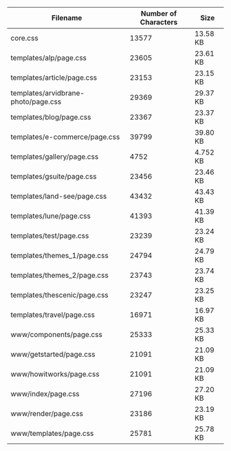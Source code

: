 | Filename                            | Number of Characters | Size     |
| ----------------------------------- | -------------------- | -------- |
| core.css                            | 13577                | 13.58 KB |
| templates/alp/page.css              | 23605                | 23.61 KB |
| templates/article/page.css          | 23153                | 23.15 KB |
| templates/arvidbrane-photo/page.css | 29369                | 29.37 KB |
| templates/blog/page.css             | 23367                | 23.37 KB |
| templates/e-commerce/page.css       | 39799                | 39.80 KB |
| templates/gallery/page.css          | 4752                 | 4.752 KB |
| templates/gsuite/page.css           | 23456                | 23.46 KB |
| templates/land-see/page.css         | 43432                | 43.43 KB |
| templates/lune/page.css             | 41393                | 41.39 KB |
| templates/test/page.css             | 23239                | 23.24 KB |
| templates/themes_1/page.css         | 24794                | 24.79 KB |
| templates/themes_2/page.css         | 23743                | 23.74 KB |
| templates/thescenic/page.css        | 23247                | 23.25 KB |
| templates/travel/page.css           | 16971                | 16.97 KB |
| www/components/page.css             | 25333                | 25.33 KB |
| www/getstarted/page.css             | 21091                | 21.09 KB |
| www/howitworks/page.css             | 21091                | 21.09 KB |
| www/index/page.css                  | 27196                | 27.20 KB |
| www/render/page.css                 | 23186                | 23.19 KB |
| www/templates/page.css              | 25781                | 25.78 KB |